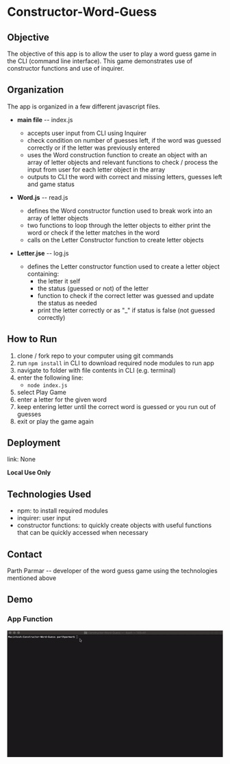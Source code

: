 # Constructor-Word-Guess

## Objective

The objective of this app is to allow the user to play a word guess game in the CLI (command line interface).  This game demonstrates use of constructor functions and use of inquirer.

##  Organization

The app is organized in a few different javascript files.
- **main file** -- index.js
    - accepts user input from CLI using Inquirer 
    - check condition on number of guesses left, if the word was guessed correctly or if the letter was previously entered
    - uses the Word construction function to create an object with an array of letter objects and relevant functions to check / process the input from user for each letter object in the array
    - outputs to CLI the word with correct and missing letters, guesses left and game status

- **Word.js** -- read.js
    - defines the Word constructor function used to break work into an array of letter objects
    - two functions to loop through the letter objects to either print the word or check if the letter matches in the word
    - calls on the Letter Constructor function to create letter objects

- **Letter.jse** -- log.js
    - defines the Letter constructor function used to create a letter object containing:
        - the letter it self
        - the status (guessed or not) of the letter
        - function to check if the correct letter was guessed and update the status as needed
        - print the letter correctly or as "_" if status is false (not guessed correctly)

## How to Run

1. clone / fork repo to your computer using git commands
2. run ```npm install``` in CLI to download required node modules to run app
3. navigate to folder with file contents in CLI (e.g. terminal)
4. enter the following line:
    - ```node index.js```
5. select Play Game
6. enter a letter for the given word
7. keep entering letter until the correct word is guessed or you run out of guesses
8. exit or play the game again

## Deployment

link: None

**Local Use Only**

## Technologies Used

- npm: to install required modules
- inquirer: user input 
- constructor functions: to quickly create objects with useful functions that can be quickly accessed when necessary

## Contact

Parth Parmar -- developer of the word guess game using the technologies mentioned above

## Demo

### App Function
![demo](./demo.gif)
